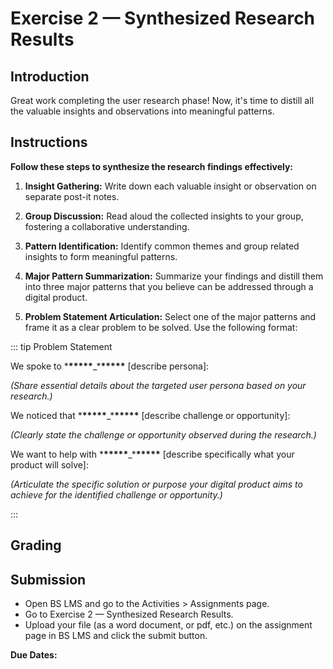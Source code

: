 # Exercise 2 — Synthesized Research Results

## Introduction

Great work completing the user research phase! Now, it's time to distill all the valuable insights and observations into meaningful patterns.

## Instructions

**Follow these steps to synthesize the research findings effectively:**

1. **Insight Gathering:** Write down each valuable insight or observation on separate post-it notes.

2. **Group Discussion:** Read aloud the collected insights to your group, fostering a collaborative understanding.

3. **Pattern Identification:** Identify common themes and group related insights to form meaningful patterns.

4. **Major Pattern Summarization:** Summarize your findings and distill them into three major patterns that you believe can be addressed through a digital product.

5. **Problem Statement Articulation:** Select one of the major patterns and frame it as a clear problem to be solved. Use the following format:

::: tip Problem Statement

We spoke to \***\*\*\*\*\***\_\***\*\*\*\*\*** [describe persona]:

_(Share essential details about the targeted user persona based on your research.)_

We noticed that \***\*\*\*\*\***\_\***\*\*\*\*\*** [describe challenge or opportunity]:

_(Clearly state the challenge or opportunity observed during the research.)_

We want to help with \***\*\*\*\*\***\_\***\*\*\*\*\*** [describe specifically what your product will solve]:

_(Articulate the specific solution or purpose your digital product aims to achieve for the identified challenge or opportunity.)_

:::

## Grading

## Submission

- Open BS LMS and go to the Activities > Assignments page.
- Go to Exercise 2 — Synthesized Research Results.
- Upload your file (as a word document, or pdf, etc.) on the assignment page in BS LMS and click the submit button.

**Due Dates:**

<Badge text="Section 010: Thursday ______________ @7:00pm" />
<Badge type="error" text="Section 020: Thursday ______________ @5:00pm" />
